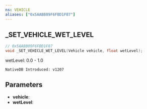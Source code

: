 ```yaml
---
ns: VEHICLE
aliases: ["0x5AABB09F6FBD1F87"]
---
```

## _SET_VEHICLE_WET_LEVEL

```c
// 0x5AABB09F6FBD1F87
void _SET_VEHICLE_WET_LEVEL(Vehicle vehicle, float wetLevel);
```

wetLevel: 0.0 - 1.0

```
NativeDB Introduced: v1207
```

## Parameters
* **vehicle**:
* **wetLevel**:
